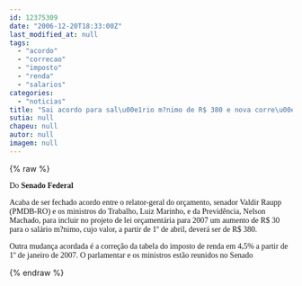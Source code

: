 ```yaml
---
id: 12375309
date: "2006-12-20T18:33:00Z"
last_modified_at: null
tags:
  - "acordo"
  - "correcao"
  - "imposto"
  - "renda"
  - "salarios"
categories:
  - "noticias"
title: "Sai acordo para sal\u00e1rio m?nimo de R$ 380 e nova corre\u00e7\u00e3o da tabela do imposto de renda "
sutia: null
chapeu: null
autor: null
imagem: null
---
```

{% raw %}
<p><P><FONT face=Verdana>Do <STRONG>Senado Federal</STRONG></FONT></P></p>
<p><P><FONT face=Verdana>Acaba de ser fechado acordo entre o relator-geral do orçamento, senador Valdir Raupp (PMDB-RO) e os ministros do Trabalho, Luiz Marinho, e da Previdência, Nelson Machado, para incluir no projeto de lei orçamentária para 2007 um aumento de R$ 30 para o salário m?nimo, cujo valor, a partir de 1º de abril, deverá ser de R$ 380. </FONT></P></p>
<p><P><FONT face=Verdana>Outra mudança acordada é a correção da tabela do imposto de renda em 4,5% a partir de 1º de janeiro de 2007. O parlamentar e os ministros estão reunidos no Senado</FONT></P><FONT face=Arial></FONT> </p>
{% endraw %}